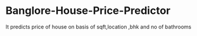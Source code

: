 # Banglore-House-Price-Predictor
 It predicts price of house on basis of sqft,location ,bhk and no of bathrooms
